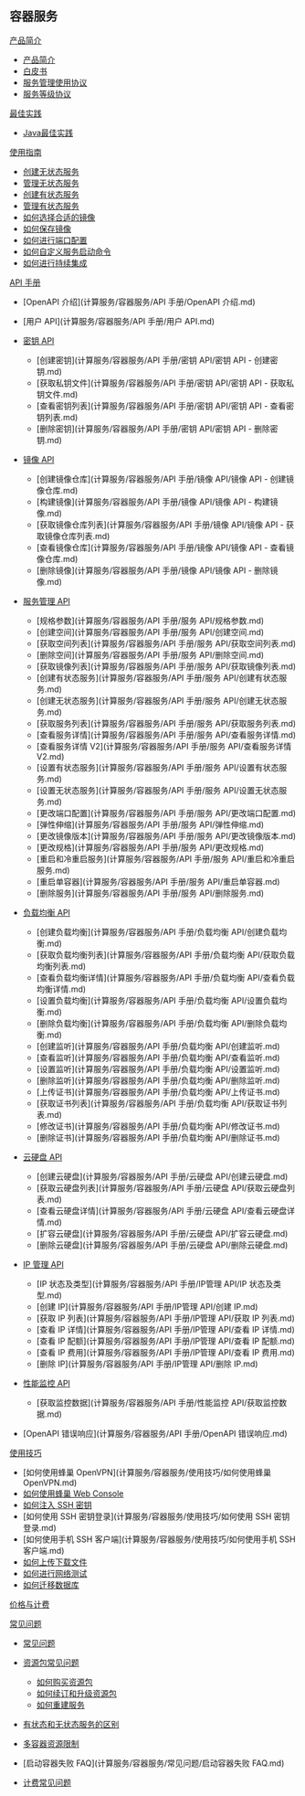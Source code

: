 ## 容器服务

[产品简介]()
 
  * [产品简介](计算服务/容器服务/产品简介/服务管理产品简介.md)
  * [白皮书](计算服务/容器服务/产品简介/容器服务白皮书.md)
  * [服务管理使用协议](计算服务/容器服务/产品简介/服务管理功能使用协议.md)
  * [服务等级协议](计算服务/容器服务/产品简介/服务管理服务等级协议（SLA）.md)

[最佳实践]()
  * [Java最佳实践](计算服务/容器服务/最佳实践/Java最佳实践.md)

[使用指南]()

  * [创建无状态服务](计算服务/容器服务/使用指南/创建无状态服务.md)
  * [管理无状态服务](计算服务/容器服务/使用指南/管理无状态服务.md)
  * [创建有状态服务](计算服务/容器服务/使用指南/创建有状态服务.md)
  * [管理有状态服务](计算服务/容器服务/使用指南/管理有状态服务.md)
  * [如何选择合适的镜像](计算服务/容器服务/使用指南/如何选择合适的镜像.md)
  * [如何保存镜像](计算服务/容器服务/使用指南/如何保存镜像.md)
  * [如何进行端口配置](计算服务/容器服务/使用指南/如何进行端口配置.md)
  * [如何自定义服务启动命令](计算服务/容器服务/使用指南/如何自定义服务启动命令.md)
  * [如何进行持续集成](计算服务/容器服务/使用指南/如何进行持续集成.md)

[API 手册]()

* [OpenAPI 介绍](计算服务/容器服务/API 手册/OpenAPI 介绍.md)
* [用户 API](计算服务/容器服务/API 手册/用户 API.md)
* [密钥 API]()

  * [创建密钥](计算服务/容器服务/API 手册/密钥 API/密钥 API - 创建密钥.md)
  * [获取私钥文件](计算服务/容器服务/API 手册/密钥 API/密钥 API - 获取私钥文件.md)
  * [查看密钥列表](计算服务/容器服务/API 手册/密钥 API/密钥 API - 查看密钥列表.md)
  * [删除密钥](计算服务/容器服务/API 手册/密钥 API/密钥 API - 删除密钥.md)
* [镜像 API]()

  * [创建镜像仓库](计算服务/容器服务/API 手册/镜像 API/镜像 API - 创建镜像仓库.md)
  * [构建镜像](计算服务/容器服务/API 手册/镜像 API/镜像 API - 构建镜像.md)
  * [获取镜像仓库列表](计算服务/容器服务/API 手册/镜像 API/镜像 API - 获取镜像仓库列表.md)
  * [查看镜像仓库](计算服务/容器服务/API 手册/镜像 API/镜像 API - 查看镜像仓库.md)
  * [删除镜像](计算服务/容器服务/API 手册/镜像 API/镜像 API - 删除镜像.md)
* [服务管理 API]()

  * [规格参数](计算服务/容器服务/API 手册/服务 API/规格参数.md)
  * [创建空间](计算服务/容器服务/API 手册/服务 API/创建空间.md)
  * [获取空间列表](计算服务/容器服务/API 手册/服务 API/获取空间列表.md)
  * [删除空间](计算服务/容器服务/API 手册/服务 API/删除空间.md)
  * [获取镜像列表](计算服务/容器服务/API 手册/服务 API/获取镜像列表.md)
  * [创建有状态服务](计算服务/容器服务/API 手册/服务 API/创建有状态服务.md)
  * [创建无状态服务](计算服务/容器服务/API 手册/服务 API/创建无状态服务.md)
  * [获取服务列表](计算服务/容器服务/API 手册/服务 API/获取服务列表.md)
  * [查看服务详情](计算服务/容器服务/API 手册/服务 API/查看服务详情.md)
  * [查看服务详情 V2](计算服务/容器服务/API 手册/服务 API/查看服务详情V2.md)
  * [设置有状态服务](计算服务/容器服务/API 手册/服务 API/设置有状态服务.md)
  * [设置无状态服务](计算服务/容器服务/API 手册/服务 API/设置无状态服务.md)
  * [更改端口配置](计算服务/容器服务/API 手册/服务 API/更改端口配置.md)
  * [弹性伸缩](计算服务/容器服务/API 手册/服务 API/弹性伸缩.md)
  * [更改镜像版本](计算服务/容器服务/API 手册/服务 API/更改镜像版本.md)
  * [更改规格](计算服务/容器服务/API 手册/服务 API/更改规格.md)
  * [重启和冷重启服务](计算服务/容器服务/API 手册/服务 API/重启和冷重启服务.md)
  * [重启单容器](计算服务/容器服务/API 手册/服务 API/重启单容器.md)
  * [删除服务](计算服务/容器服务/API 手册/服务 API/删除服务.md)
* [负载均衡 API]()

  * [创建负载均衡](计算服务/容器服务/API 手册/负载均衡 API/创建负载均衡.md)
  * [获取负载均衡列表](计算服务/容器服务/API 手册/负载均衡 API/获取负载均衡列表.md)
  * [查看负载均衡详情](计算服务/容器服务/API 手册/负载均衡 API/查看负载均衡详情.md)
  * [设置负载均衡](计算服务/容器服务/API 手册/负载均衡 API/设置负载均衡.md)
  * [删除负载均衡](计算服务/容器服务/API 手册/负载均衡 API/删除负载均衡.md)
  * [创建监听](计算服务/容器服务/API 手册/负载均衡 API/创建监听.md)
  * [查看监听](计算服务/容器服务/API 手册/负载均衡 API/查看监听.md)
  * [设置监听](计算服务/容器服务/API 手册/负载均衡 API/设置监听.md)
  * [删除监听](计算服务/容器服务/API 手册/负载均衡 API/删除监听.md)
  * [上传证书](计算服务/容器服务/API 手册/负载均衡 API/上传证书.md)
  * [获取证书列表](计算服务/容器服务/API 手册/负载均衡 API/获取证书列表.md)
  * [修改证书](计算服务/容器服务/API 手册/负载均衡 API/修改证书.md)
  * [删除证书](计算服务/容器服务/API 手册/负载均衡 API/删除证书.md)
* [云硬盘 API]()

  * [创建云硬盘](计算服务/容器服务/API 手册/云硬盘 API/创建云硬盘.md)
  * [获取云硬盘列表](计算服务/容器服务/API 手册/云硬盘 API/获取云硬盘列表.md)
  * [查看云硬盘详情](计算服务/容器服务/API 手册/云硬盘 API/查看云硬盘详情.md)
  * [扩容云硬盘](计算服务/容器服务/API 手册/云硬盘 API/扩容云硬盘.md)
  * [删除云硬盘](计算服务/容器服务/API 手册/云硬盘 API/删除云硬盘.md) 
* [IP 管理 API]()

  * [IP 状态及类型](计算服务/容器服务/API 手册/IP管理 API/IP 状态及类型.md)
  * [创建 IP](计算服务/容器服务/API 手册/IP管理 API/创建 IP.md)
  * [获取 IP 列表](计算服务/容器服务/API 手册/IP管理 API/获取 IP 列表.md)
  * [查看 IP 详情](计算服务/容器服务/API 手册/IP管理 API/查看 IP 详情.md)
  * [查看 IP 配额](计算服务/容器服务/API 手册/IP管理 API/查看 IP 配额.md)
  * [查看 IP 费用](计算服务/容器服务/API 手册/IP管理 API/查看 IP 费用.md)
  * [删除 IP](计算服务/容器服务/API 手册/IP管理 API/删除 IP.md)
* [性能监控 API]()

  * [获取监控数据](计算服务/容器服务/API 手册/性能监控 API/获取监控数据.md)
* [OpenAPI 错误响应](计算服务/容器服务/API 手册/OpenAPI 错误响应.md)

[使用技巧]()

  * [如何使用蜂巢 OpenVPN](计算服务/容器服务/使用技巧/如何使用蜂巢 OpenVPN.md)
  * [如何使用蜂巢 Web Console](计算服务/容器服务/使用技巧/如何使用蜂巢WebConsole.md)
  * [如何注入 SSH 密钥](计算服务/容器服务/使用技巧/如何注入SSH密钥.md)
  * [如何使用 SSH 密钥登录](计算服务/容器服务/使用技巧/如何使用 SSH 密钥登录.md)
  * [如何使用手机 SSH 客户端](计算服务/容器服务/使用技巧/如何使用手机 SSH 客户端.md)
  * [如何上传下载文件](计算服务/容器服务/使用技巧/如何上传下载文件.md)
  * [如何进行网络测试](计算服务/容器服务/使用技巧/如何进行网络测试.md)
  * [如何迁移数据库](计算服务/容器服务/使用技巧/如何迁移数据库.md)

[价格与计费](计算服务/容器服务/服务管理价格与计费.md)

[常见问题]()

* [常见问题](计算服务/容器服务/常见问题/服务管理常见问题.md)
* [资源包常见问题]()

  * [如何购买资源包](计算服务/容器服务/常见问题/资源包常见问题/如何购买服务资源包.md)
  * [如何续订和升级资源包](计算服务/容器服务/常见问题/资源包常见问题/如何续订和升级服务资源包.md)
  * [如何重建服务](计算服务/容器服务/常见问题/资源包常见问题/如何重建服务.md)
* [有状态和无状态服务的区别](计算服务/容器服务/常见问题/有状态服务和无状态服务的区别.md)
* [多容器资源限制](计算服务/容器服务/常见问题/多容器资源限制.md)
* [启动容器失败 FAQ](计算服务/容器服务/常见问题/启动容器失败 FAQ.md)
* [计费常见问题](计算服务/容器服务/常见问题/计费常见问题.md)